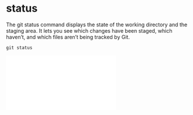 # status

The git status command displays the state of the working directory and the staging area. It lets you see which changes have been staged, which haven’t, and which files aren’t being tracked by Git.

    git status

![status](/images/status.md)
